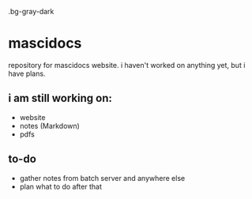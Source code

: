 .bg-gray-dark

# mascidocs
repository for mascidocs website. i haven't worked on anything yet, but i have plans.

## i am still working on:
+ website
+ notes (Markdown)
+ pdfs

## to-do
+ gather notes from batch server and anywhere else
+ plan what to do after that
